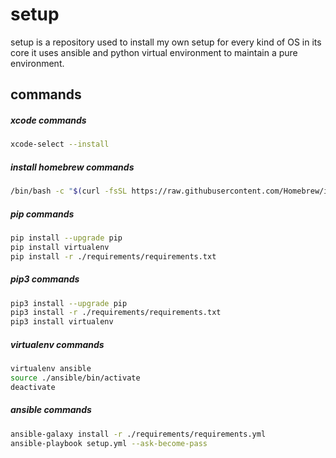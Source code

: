 # setup

 setup is a repository used to install my own setup for every kind of OS in its core it uses ansible and python virtual environment to maintain a pure environment.

## commands
##### xcode commands
```bash
xcode-select --install
```

##### install homebrew commands
```bash
/bin/bash -c "$(curl -fsSL https://raw.githubusercontent.com/Homebrew/install/HEAD/install.sh)"
```

##### pip commands
```bash
pip install --upgrade pip
pip install virtualenv
pip install -r ./requirements/requirements.txt
```
##### pip3 commands
```bash
pip3 install --upgrade pip
pip3 install -r ./requirements/requirements.txt
pip3 install virtualenv
```

##### virtualenv commands
```bash
virtualenv ansible
source ./ansible/bin/activate
deactivate
```

##### ansible commands
```bash
ansible-galaxy install -r ./requirements/requirements.yml
ansible-playbook setup.yml --ask-become-pass
```
